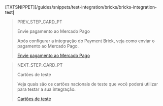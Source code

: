 [TXTSNIPPET][/guides/snippets/test-integration/bricks/bricks-integration-test]

> PREV_STEP_CARD_PT
>
> Envie pagamento ao Mercado Pago
>
> Após configurar a integração do Payment Brick, veja como enviar o pagamento ao Mercado Pago.
>
> [Envie pagamento ao Mercado Pago](/developers/pt/docs/checkout-bricks/payment-brick/payment-submission)

> NEXT_STEP_CARD_PT
>
> Cartões de teste
>
> Veja quais são os cartões nacionais de teste que você poderá utilizar para testar a sua integração.
>
> [Cartões de teste](/developers/pt/docs/checkout-bricks/payment-brick/integration-test/test-cards)